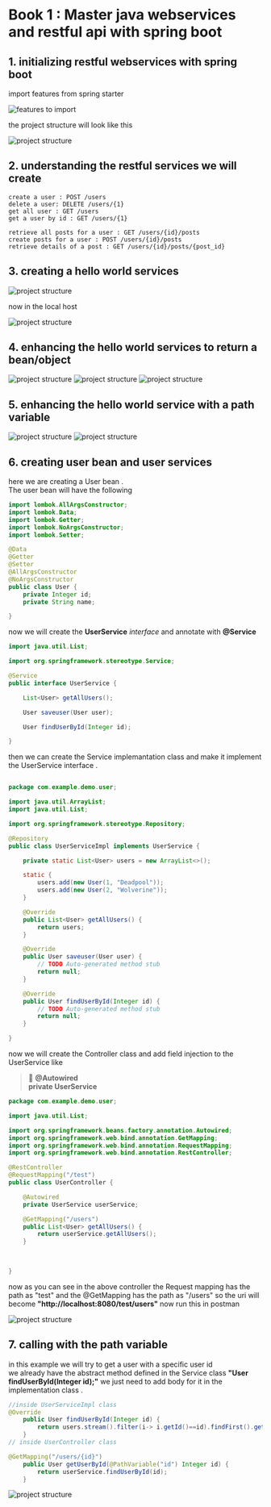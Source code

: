 # Book 1 : Master java webservices and restful api with spring boot
## 1. initializing restful webservices with spring boot
import features from spring starter

![features to import](images/img1.JPG)

the project structure will look like this<br>

![project structure](images/img2.JPG)

## 2. understanding the restful services we will create

```
create a user : POST /users
delete a user: DELETE /users/{1}
get all user : GET /users
get a user by id : GET /users/{1}

retrieve all posts for a user : GET /users/{id}/posts
create posts for a user : POST /users/{id}/posts
retrieve details of a post : GET /users/{id}/posts/{post_id}

```

## 3. creating a hello world services

![project structure](images/img3.JPG)

now in the local host

![project structure](images/img4.JPG)


## 4. enhancing the hello world services to return a bean/object

![project structure](images/Capture5.JPG)
![project structure](images/Capture6.JPG)
![project structure](images/Capture7.JPG)

## 5. enhancing the hello world service with a path variable

![project structure](images/Capture8.JPG)
![project structure](images/Capture9.JPG)

## 6. creating user bean and user services

here we are creating a User bean . <br>
The user bean will have the following
```java
import lombok.AllArgsConstructor;
import lombok.Data;
import lombok.Getter;
import lombok.NoArgsConstructor;
import lombok.Setter;

@Data
@Getter
@Setter
@AllArgsConstructor
@NoArgsConstructor
public class User {
	private Integer id;
	private String name;

}

```
now we will create the **UserService** *interface* and annotate with **@Service** <br>
```java
import java.util.List;

import org.springframework.stereotype.Service;

@Service
public interface UserService {

	List<User> getAllUsers();

	User saveuser(User user);

	User findUserById(Integer id);

}

```
then we can create the Service implemantation class and make it implement the UserService interface .

```java

package com.example.demo.user;

import java.util.ArrayList;
import java.util.List;

import org.springframework.stereotype.Repository;

@Repository
public class UserServiceImpl implements UserService {

	private static List<User> users = new ArrayList<>();

	static {
		users.add(new User(1, "Deadpool"));
		users.add(new User(2, "Wolverine"));
	}

	@Override
	public List<User> getAllUsers() {
		return users;
	}

	@Override
	public User saveuser(User user) {
		// TODO Auto-generated method stub
		return null;
	}

	@Override
	public User findUserById(Integer id) {
		// TODO Auto-generated method stub
		return null;
	}

}

```

now we will create the Controller class and add field injection to the UserService like 
> :red_circle: **@Autowired <br>
                 private UserService**

```java
package com.example.demo.user;

import java.util.List;

import org.springframework.beans.factory.annotation.Autowired;
import org.springframework.web.bind.annotation.GetMapping;
import org.springframework.web.bind.annotation.RequestMapping;
import org.springframework.web.bind.annotation.RestController;

@RestController
@RequestMapping("/test")
public class UserController {

	@Autowired
	private UserService userService;

	@GetMapping("/users")
	public List<User> getAllUsers() {
		return userService.getAllUsers();
	}
	
	

}

```

now as you can see in the above controller the Request mapping has the path as "test" and the @GetMapping has the path as "/users" so the uri will become **"http://localhost:8080/test/users"** now run this in postman

![project structure](images/Capture10.JPG)

## 7. calling with the path variable

in this example we will try to get a user with a specific user id <br>
we already have the abstract method defined in the Service class **"User findUserById(Integer id);"** we just need to add body for it in the implementation class . <br>

```java
//inside UserServiceImpl class
@Override
	public User findUserById(Integer id) {
		return users.stream().filter(i-> i.getId()==id).findFirst().get();
	}
// inside UserController class

@GetMapping("/users/{id}")
	public User getUserById(@PathVariable("id") Integer id) {
		return userService.findUserById(id);
	}

```

![project structure](images/Capture11.JPG)